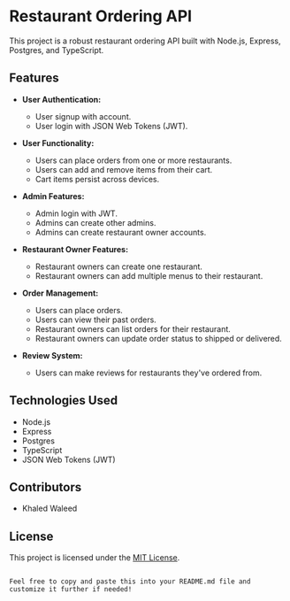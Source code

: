 # Restaurant Ordering API

This project is a robust restaurant ordering API built with Node.js, Express, Postgres, and TypeScript.

## Features

- **User Authentication:**

  - User signup with account.
  - User login with JSON Web Tokens (JWT).

- **User Functionality:**

  - Users can place orders from one or more restaurants.
  - Users can add and remove items from their cart.
  - Cart items persist across devices.

- **Admin Features:**

  - Admin login with JWT.
  - Admins can create other admins.
  - Admins can create restaurant owner accounts.

- **Restaurant Owner Features:**

  - Restaurant owners can create one restaurant.
  - Restaurant owners can add multiple menus to their restaurant.

- **Order Management:**

  - Users can place orders.
  - Users can view their past orders.
  - Restaurant owners can list orders for their restaurant.
  - Restaurant owners can update order status to shipped or delivered.

- **Review System:**
  - Users can make reviews for restaurants they've ordered from.

## Technologies Used

- Node.js
- Express
- Postgres
- TypeScript
- JSON Web Tokens (JWT)

## Contributors

- Khaled Waleed

## License

This project is licensed under the [MIT License](LICENSE).

```

Feel free to copy and paste this into your README.md file and customize it further if needed!
```
